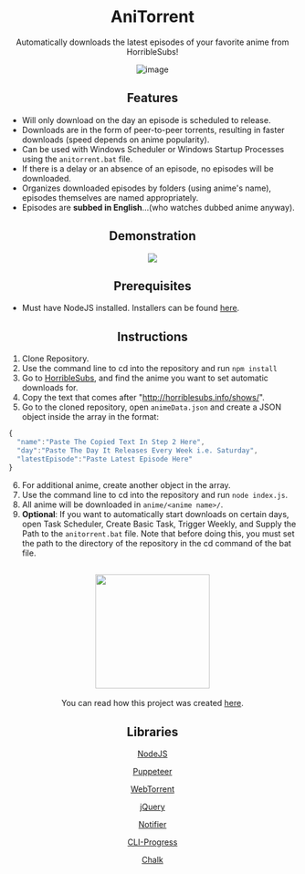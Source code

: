 <h1 align="center">AniTorrent</h1>

<p align="center">Automatically downloads the latest episodes of your favorite anime from HorribleSubs!</p>

<p align="center">
  <img src="https://i.imgur.com/LxpLI6A.jpg" alt="image">
</p>

<h2 align="center">Features</h2>

* Will only download on the day an episode is scheduled to release.
* Downloads are in the form of peer-to-peer torrents, resulting in faster downloads (speed depends on anime popularity).
* Can be used with Windows Scheduler or Windows Startup Processes using the ```anitorrent.bat``` file.
* If there is a delay or an absence of an episode, no episodes will be downloaded.
* Organizes downloaded episodes by folders (using anime's name), episodes themselves are named appropriately.
* Episodes are **subbed in English**...(who watches dubbed anime anyway).

<h2 align="center">Demonstration</h2>

<p align="center">
  <a href="https://www.youtube.com/watch?v=HO3uTBC0Ilo">
    <img src="https://i.imgur.com/CjAIDjN.png">
  </a>
</p>

<h2 align="center">Prerequisites</h2>

* Must have NodeJS installed. Installers can be found [here](https://nodejs.org/en/download/).

<h2 align="center">Instructions</h2>

1. Clone Repository.
2. Use the command line to cd into the repository and run ```npm install```
3. Go to [HorribleSubs](horriblesubs.info), and find the anime you want to set automatic downloads for.
4. Copy the text that comes after "http://horriblesubs.info/shows/".
5. Go to the cloned repository, open ```animeData.json``` and create a JSON object inside the array in the format:
  ```javascript
  {
    "name":"Paste The Copied Text In Step 2 Here",
    "day":"Paste The Day It Releases Every Week i.e. Saturday",
    "latestEpisode":"Paste Latest Episode Here"
  }  
  ```
6. For additional anime, create another object in the array.
7. Use the command line to cd into the repository and run ```node index.js```.
8. All anime will be downloaded in ```anime/<anime name>/```.
9. **Optional**: If you want to automatically start downloads on certain days, open Task Scheduler, Create Basic Task, Trigger Weekly, and Supply the Path to the ```anitorrent.bat``` file. Note that before doing this, you must set the path to the directory of the repository in the cd command of the bat file.

<h2 align="center">
  <img width="200px" align="middle" src="https://i.imgur.com/7cKyn4V.png"/>
</h2>

<p align="center">
  You can read how this project was created <a href="">here</a>.
</p>

<h2 align="center">Libraries</h2>

<p align="center">
  <a href="https://nodejs.org">NodeJS</a>
</p>
<p align="center">
  <a href="https://github.com/GoogleChrome/puppeteer">Puppeteer</a>
</p>
<p align="center">
  <a href="https://github.com/webtorrent/webtorrent">WebTorrent</a>
</p>
<p align="center">
  <a href="https://jquery.com/">jQuery</a>
</p>
<p align="center">
  <a href="https://github.com/mikaelbr/node-notifier">Notifier</a>
</p>
<p align="center">
  <a href="https://github.com/AndiDittrich/Node.CLI-Progress">CLI-Progress</a>
</p>
<p align="center">
  <a href="https://github.com/chalk/chalk">Chalk</a>
</p>
